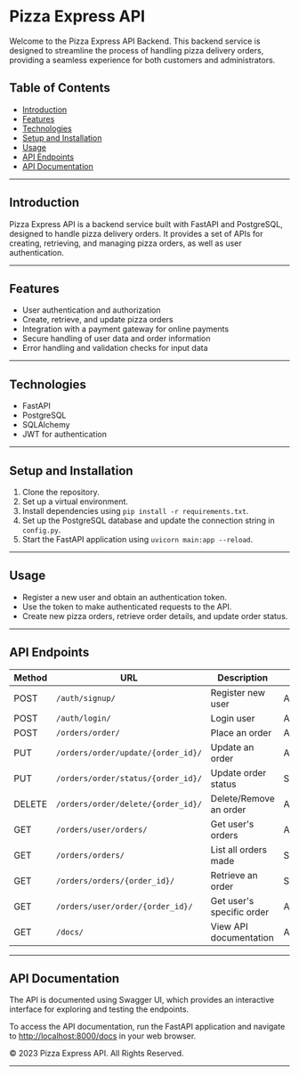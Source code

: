 # Pizza Express API
Welcome to the Pizza Express API Backend. This backend service is designed to streamline the process of handling pizza delivery orders, providing a seamless experience for both customers and administrators.
## Table of Contents

- [Introduction](#introduction)
- [Features](#features)
- [Technologies](#technologies)
- [Setup and Installation](#setup-and-installation)
- [Usage](#usage)
- [API Endpoints](#api-endpoints)
- [API Documentation](#api-documentation)

---

## Introduction

Pizza Express API is a backend service built with FastAPI and PostgreSQL, designed to handle pizza delivery orders. It provides a set of APIs for creating, retrieving, and managing pizza orders, as well as user authentication.

---

## Features

- User authentication and authorization
- Create, retrieve, and update pizza orders
- Integration with a payment gateway for online payments
- Secure handling of user data and order information
- Error handling and validation checks for input data

---

## Technologies

- FastAPI
- PostgreSQL
- SQLAlchemy
- JWT for authentication

---

## Setup and Installation

1. Clone the repository.
2. Set up a virtual environment.
3. Install dependencies using `pip install -r requirements.txt`.
4. Set up the PostgreSQL database and update the connection string in `config.py`.
6. Start the FastAPI application using `uvicorn main:app --reload`.

---

## Usage

- Register a new user and obtain an authentication token.
- Use the token to make authenticated requests to the API.
- Create new pizza orders, retrieve order details, and update order status.

---

## API Endpoints

| Method | URL | Description | Access |
| --- | --- | --- | --- |
| POST | `/auth/signup/` | Register new user | All users |
| POST | `/auth/login/` | Login user | All users |
| POST | `/orders/order/` | Place an order | All users |
| PUT | `/orders/order/update/{order_id}/` | Update an order | All users |
| PUT | `/orders/order/status/{order_id}/` | Update order status | Superuser |
| DELETE | `/orders/order/delete/{order_id}/` | Delete/Remove an order | All users |
| GET | `/orders/user/orders/` | Get user's orders | All users |
| GET | `/orders/orders/` | List all orders made | Superuser |
| GET | `/orders/orders/{order_id}/` | Retrieve an order | Superuser |
| GET | `/orders/user/order/{order_id}/` | Get user's specific order | All users |
| GET | `/docs/` | View API documentation | All users |

---

## API Documentation

The API is documented using Swagger UI, which provides an interactive interface for exploring and testing the endpoints.

To access the API documentation, run the FastAPI application and navigate to [http://localhost:8000/docs](http://localhost:8000/docs) in your web browser.


© 2023 Pizza Express API. All Rights Reserved.

---
